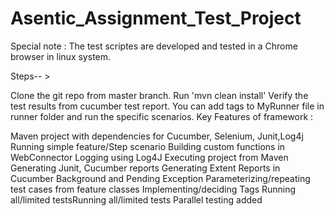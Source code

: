 # Asentic_Assignment_Test_Project

Special note : The test scriptes are developed and tested in a Chrome browser in linux system.

Steps-- >

Clone the git repo from master branch.
Run 'mvn clean install'
Verify the test results from cucumber test report.
You can add tags to MyRunner file in runner folder and run the specific scenarios.
Key Features of framework :

Maven project with dependencies for Cucumber, Selenium, Junit,Log4j
Running simple feature/Step scenario
Building custom functions in WebConnector
Logging using Log4J
Executing project from Maven
Generating Junit, Cucumber reports
Generating Extent Reports in Cucumber
Background and Pending Exception
Parameterizing/repeating test cases from feature classes
Implementing/deciding Tags
Running all/limited testsRunning all/limited tests
Parallel testing added
